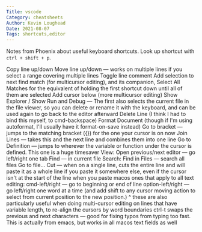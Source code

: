 ```yaml
---  
Title: vscode  
Category: cheatsheets  
Author: Kevin Loughead  
Date: 2021-08-07  
Tags: shortcuts,editor  
---  
```


Notes from Phoenix about useful keyboard shortcuts. Look up shortcut with `ctrl + shift + p`.

Copy line up/down
Move line up/down — works on multiple lines if you select a range covering multiple lines
Toggle line comment
Add selection to next find match (for multicursor editing), and its companion, Select All Matches for the equivalent of holding the first shortcut down until all of them are selected
Add cursor below (more multicursor editing)
Show Explorer / Show Run and Debug — The first also selects the current file in the file viewer, so you can delete or rename it with the keyboard, and can be used again to go back to the editor afterward
Delete Line (I think I had to bind this myself, to cmd-backspace)
Format Document (though if I'm using autoformat, I'll usually have it format-on-save instead)
Go to bracket — jumps to the matching bracket  ([](){}) for the one your cursor is on now
Join Lines — takes this and the next line and combines them into one line
Go to Definition — jumps to wherever the variable or function under the cursor is defined. This one is a huge timesaver
View: Open previous/next editor — go left/right one tab
Find — in current file
Search: Find in Files — search all files
Go to file...
Cut — when on a single line, cuts the entire line and will paste it as a whole line if you paste it somewhere else, even if the cursor isn't at the start of the line when you paste
macos ones that apply to all text editing:
cmd-left/right — go to beginning or end of line
option-left/right — go left/right one word at a time
(and add shift to any cursor moving action to select from current position to the new position.)
^ these are also particularly useful when doing multi-cursor editing on lines that have variable length, to re-align the cursors by word boundaries
ctrl-t swaps the previous and next characters — good for fixing typos from typing too fast. This is actually from emacs, but works in all macos text fields as well